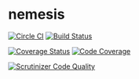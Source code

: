 # nemesis

[![Circle CI](https://circleci.com/gh/nulldevelopment/nemesis/tree/master.svg?style=svg)](https://circleci.com/gh/nulldevelopment/nemesis/tree/master)
[![Build Status](https://scrutinizer-ci.com/g/nulldevelopment/nemesis/badges/build.png?b=master)](https://scrutinizer-ci.com/g/nulldevelopment/nemesis/build-status/master)

[![Coverage Status](https://coveralls.io/repos/nulldevelopment/nemesis/badge.svg?branch=master)](https://coveralls.io/r/nulldevelopment/nemesis?branch=master)
[![Code Coverage](https://scrutinizer-ci.com/g/nulldevelopment/nemesis/badges/coverage.png?b=master)](https://scrutinizer-ci.com/g/nulldevelopment/nemesis/?branch=master)

[![Scrutinizer Code Quality](https://scrutinizer-ci.com/g/nulldevelopment/nemesis/badges/quality-score.png?b=master)](https://scrutinizer-ci.com/g/nulldevelopment/nemesis/?branch=master)

